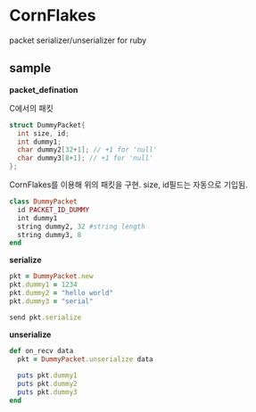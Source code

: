 CornFlakes
==========

packet serializer/unserializer for ruby



sample
----
__packet_defination__

C에서의 패킷
```C++
struct DummyPacket{
  int size, id;
  int dummy1;
  char dummy2[32+1]; // +1 for 'null'
  char dummy3[8+1]; // +1 for 'null'
};
```

CornFlakes를 이용해 위의 패킷을 구현.
size, id필드는 자동으로 기입됨.
```ruby
class DummyPacket
  id PACKET_ID_DUMMY
  int dummy1
  string dummy2, 32 #string length
  string dummy3, 8
end
```


__serialize__
```ruby
pkt = DummyPacket.new
pkt.dummy1 = 1234
pkt.dummy2 = "hello world"
pkt.dummy3 = "serial"

send pkt.serialize
```


__unserialize__
```ruby
def on_recv data
  pkt = DummyPacket.unserialize data
  
  puts pkt.dummy1
  puts pkt.dummy2
  puts pkt.dummy3
end
```
